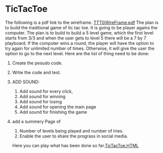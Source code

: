 # TicTacToe
The following is a pdf link to the wireframe.
[TTTGWireFrame.pdf](https://github.com/mahdyah/TicTacToe/files/8656406/TTTGWireFrame.pdf)
The plan is to build the traditional game of tic tac toe. It is going to be player agains the computer.
The plan is to build to build a 5 level game, which the first level starts from 3/3 and when the user gets to level 5 there will be a 7 by 7 playboard. If the computer wins a round, the player will have the option to try again for unlimited number of times. Otherwise, it will give the user the option to go to the next level.
Here are the list of thing need to be done:
1. Create the pesudo code.
2. Wrtie the code and test.
3. ADD SOUND:
      1.	Add sound for every click, 
      2.	Add sound for winning
      3.	Add sound for losing
      4.	Add sound for opening the main page
      5.	Add sound for finishing the game
4. add a summery Page of 
      1. Number of levels being played and number of tries.
      2. Enable the user to share the prograss in social media.
      
      
      Here you can play what has been done so far.[TicTacToe.HTML](http://127.0.0.1:5500/welcomePage.html)
      
      
      
